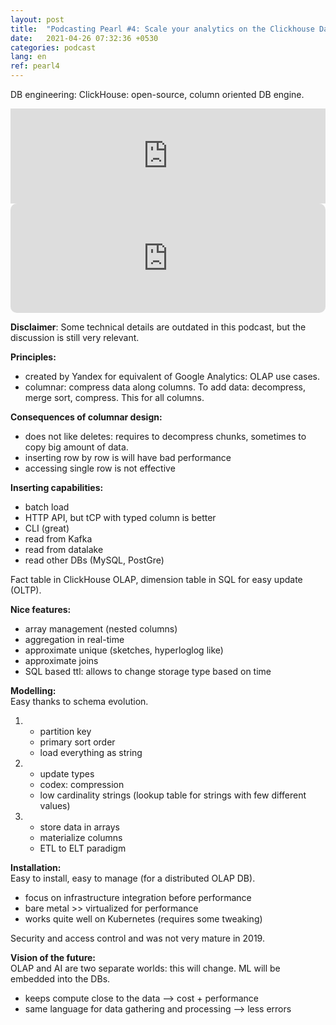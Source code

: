 ```yaml
---
layout: post
title:  "Podcasting Pearl #4: Scale your analytics on the Clickhouse Data Warehouse."
date:   2021-04-26 07:32:36 +0530
categories: podcast
lang: en
ref: pearl4
---
```

DB engineering: ClickHouse: open-source, column oriented DB  engine.
<iframe src="https://open.spotify.com/embed/episode/7zak3WAkcXZ0dlZaHvVLS4" width="100%" style="max-width:660px" height="152" frameBorder="0" allowtransparency="true" allow="encrypted-media"></iframe>  

<iframe src="https://embed.podcasts.apple.com/us/podcast/scale-your-analytics-on-the-clickhouse-data-warehouse/id1193040557?i=1000443943650&amp;itsct=podcast_box_player&amp;itscg=30200&amp;ls=1&amp;theme=light" height="175px" frameborder="0" sandbox="allow-forms allow-popups allow-same-origin allow-scripts allow-top-navigation-by-user-activation" allow="autoplay *; encrypted-media *;" style="width: 100%; max-width: 660px; overflow: hidden; border-radius: 10px; background: transparent;"></iframe>

**Disclaimer**:
Some technical details are outdated in this podcast, but the discussion is still very relevant.

**Principles:**
- created by Yandex for equivalent of Google Analytics: OLAP use cases. 
- columnar: compress data along columns. To add data: decompress, merge sort, compress. This for all columns.
 
**Consequences of columnar design:**  
- does not like deletes: requires to decompress chunks, sometimes to copy big amount of data.
- inserting row by row is will have bad performance
- accessing single row is not effective


**Inserting capabilities:**  
- batch load 
- HTTP API, but tCP with typed column is better
- CLI (great)
- read from Kafka
- read from datalake
- read other DBs (MySQL, PostGre)

Fact table in ClickHouse OLAP, dimension table in SQL for easy update (OLTP).

**Nice features:**  
- array management (nested columns)
- aggregation in real-time
- approximate unique (sketches, hyperloglog like)
- approximate joins 
- SQL based ttl: allows to change storage type based on time

**Modelling:**  
Easy thanks to schema evolution.

1. 
    - partition key
    - primary sort order
    - load everything as string
    
2. 
    - update types
    - codex: compression
    - low cardinality strings (lookup table for strings with few different values)
    
3. 
    - store data in arrays
    - materialize columns
    - ETL to ELT paradigm
    
**Installation:**  
Easy to install, easy to manage (for a distributed OLAP DB).
- focus on infrastructure integration before performance
- bare metal >> virtualized for performance
- works quite well on Kubernetes (requires some tweaking)

Security and access control and  was not very mature in 2019.

**Vision of the future:**  
OLAP and AI are two separate worlds: this will change. ML will be embedded into the DBs.  
- keeps compute close to the data --> cost + performance
- same language for data gathering and processing  --> less errors

    
